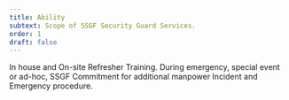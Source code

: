 ```yaml
---
title: Ability
subtext: Scope of SSGF Security Guard Services.
order: 1
draft: false
---
```

In house and On-site Refresher Training. During emergency, special event or ad-hoc, SSGF Commitment for additional manpower Incident and Emergency procedure.